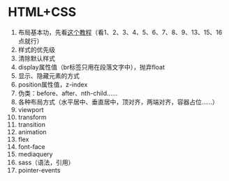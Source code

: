 # HTML+CSS

1. 布局基本功，先看[这个教程](http://zh.learnlayout.com/)（看1、2、3、4、5、6、7、8、9、13、15、16点就行）
2. 样式的优先级
3. 清除默认样式
4. display属性值（br标签只用在段落文字中），抛弃float
5. 显示、隐藏元素的方式
6. position属性值，z-index
7. 伪类：before、after、nth-child……
8. 各种布局方式（水平居中、垂直居中，顶对齐，两端对齐，容器占位……）
9. viewport
10. transform
11. transition
12. animation
13. flex
14. font-face
15. mediaquery
16. sass（语法，引用）
17. pointer-events



